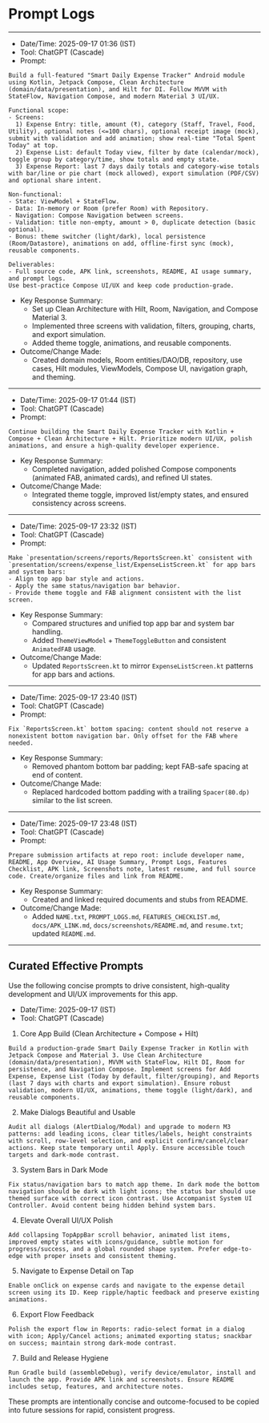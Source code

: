 # Prompt Logs

---

- Date/Time: 2025-09-17 01:36 (IST)
- Tool: ChatGPT (Cascade)
- Prompt:
```
Build a full-featured "Smart Daily Expense Tracker" Android module using Kotlin, Jetpack Compose, Clean Architecture (domain/data/presentation), and Hilt for DI. Follow MVVM with StateFlow, Navigation Compose, and modern Material 3 UI/UX.

Functional scope:
- Screens:
  1) Expense Entry: title, amount (₹), category (Staff, Travel, Food, Utility), optional notes (<=100 chars), optional receipt image (mock), submit with validation and add animation; show real-time "Total Spent Today" at top.
  2) Expense List: default Today view, filter by date (calendar/mock), toggle group by category/time, show totals and empty state.
  3) Expense Report: last 7 days daily totals and category-wise totals with bar/line or pie chart (mock allowed), export simulation (PDF/CSV) and optional share intent.

Non-functional:
- State: ViewModel + StateFlow.
- Data: In-memory or Room (prefer Room) with Repository.
- Navigation: Compose Navigation between screens.
- Validation: title non-empty, amount > 0, duplicate detection (basic optional).
- Bonus: theme switcher (light/dark), local persistence (Room/Datastore), animations on add, offline-first sync (mock), reusable components.

Deliverables:
- Full source code, APK link, screenshots, README, AI usage summary, and prompt logs.
Use best-practice Compose UI/UX and keep code production-grade.
```
- Key Response Summary:
  - Set up Clean Architecture with Hilt, Room, Navigation, and Compose Material 3.
  - Implemented three screens with validation, filters, grouping, charts, and export simulation.
  - Added theme toggle, animations, and reusable components.
- Outcome/Change Made:
  - Created domain models, Room entities/DAO/DB, repository, use cases, Hilt modules, ViewModels, Compose UI, navigation graph, and theming.

---

- Date/Time: 2025-09-17 01:44 (IST)
- Tool: ChatGPT (Cascade)
- Prompt:
```
Continue building the Smart Daily Expense Tracker with Kotlin + Compose + Clean Architecture + Hilt. Prioritize modern UI/UX, polish animations, and ensure a high-quality developer experience.
```
- Key Response Summary:
  - Completed navigation, added polished Compose components (animated FAB, animated cards), and refined UI states.
- Outcome/Change Made:
  - Integrated theme toggle, improved list/empty states, and ensured consistency across screens.

---

- Date/Time: 2025-09-17 23:32 (IST)
- Tool: ChatGPT (Cascade)
- Prompt:
```
Make `presentation/screens/reports/ReportsScreen.kt` consistent with `presentation/screens/expense_list/ExpenseListScreen.kt` for app bars and system bars:
- Align top app bar style and actions.
- Apply the same status/navigation bar behavior.
- Provide theme toggle and FAB alignment consistent with the list screen.
```
- Key Response Summary:
  - Compared structures and unified top app bar and system bar handling.
  - Added `ThemeViewModel` + `ThemeToggleButton` and consistent `AnimatedFAB` usage.
- Outcome/Change Made:
  - Updated `ReportsScreen.kt` to mirror `ExpenseListScreen.kt` patterns for app bars and actions.

---

- Date/Time: 2025-09-17 23:40 (IST)
- Tool: ChatGPT (Cascade)
- Prompt:
```
Fix `ReportsScreen.kt` bottom spacing: content should not reserve a nonexistent bottom navigation bar. Only offset for the FAB where needed.
```
- Key Response Summary:
  - Removed phantom bottom bar padding; kept FAB-safe spacing at end of content.
- Outcome/Change Made:
  - Replaced hardcoded bottom padding with a trailing `Spacer(80.dp)` similar to the list screen.

---

- Date/Time: 2025-09-17 23:48 (IST)
- Tool: ChatGPT (Cascade)
- Prompt:
```
Prepare submission artifacts at repo root: include developer name, README, App Overview, AI Usage Summary, Prompt Logs, Features Checklist, APK link, Screenshots note, latest resume, and full source code. Create/organize files and link from README.
```
- Key Response Summary:
  - Created and linked required documents and stubs from README.
- Outcome/Change Made:
  - Added `NAME.txt`, `PROMPT_LOGS.md`, `FEATURES_CHECKLIST.md`, `docs/APK_LINK.md`, `docs/screenshots/README.md`, and `resume.txt`; updated `README.md`.

---

## Curated Effective Prompts

Use the following concise prompts to drive consistent, high-quality development and UI/UX improvements for this app.

- Date/Time: 2025-09-17 (IST)
- Tool: ChatGPT (Cascade)

1) Core App Build (Clean Architecture + Compose + Hilt)
```
Build a production-grade Smart Daily Expense Tracker in Kotlin with Jetpack Compose and Material 3. Use Clean Architecture (domain/data/presentation), MVVM with StateFlow, Hilt DI, Room for persistence, and Navigation Compose. Implement screens for Add Expense, Expense List (Today by default, filter/grouping), and Reports (last 7 days with charts and export simulation). Ensure robust validation, modern UI/UX, animations, theme toggle (light/dark), and reusable components.
```

2) Make Dialogs Beautiful and Usable
```
Audit all dialogs (AlertDialog/Modal) and upgrade to modern M3 patterns: add leading icons, clear titles/labels, height constraints with scroll, row-level selection, and explicit confirm/cancel/clear actions. Keep state temporary until Apply. Ensure accessible touch targets and dark-mode contrast.
```

3) System Bars in Dark Mode
```
Fix status/navigation bars to match app theme. In dark mode the bottom navigation should be dark with light icons; the status bar should use themed surface with correct icon contrast. Use Accompanist System UI Controller. Avoid content being hidden behind system bars.
```

4) Elevate Overall UI/UX Polish
```
Add collapsing TopAppBar scroll behavior, animated list items, improved empty states with icons/guidance, subtle motion for progress/success, and a global rounded shape system. Prefer edge-to-edge with proper insets and consistent theming.
```

5) Navigate to Expense Detail on Tap
```
Enable onClick on expense cards and navigate to the expense detail screen using its ID. Keep ripple/haptic feedback and preserve existing animations.
```

6) Export Flow Feedback
```
Polish the export flow in Reports: radio-select format in a dialog with icon; Apply/Cancel actions; animated exporting status; snackbar on success; maintain strong dark-mode contrast.
```

7) Build and Release Hygiene
```
Run Gradle build (assembleDebug), verify device/emulator, install and launch the app. Provide APK link and screenshots. Ensure README includes setup, features, and architecture notes.
```

These prompts are intentionally concise and outcome-focused to be copied into future sessions for rapid, consistent progress.
